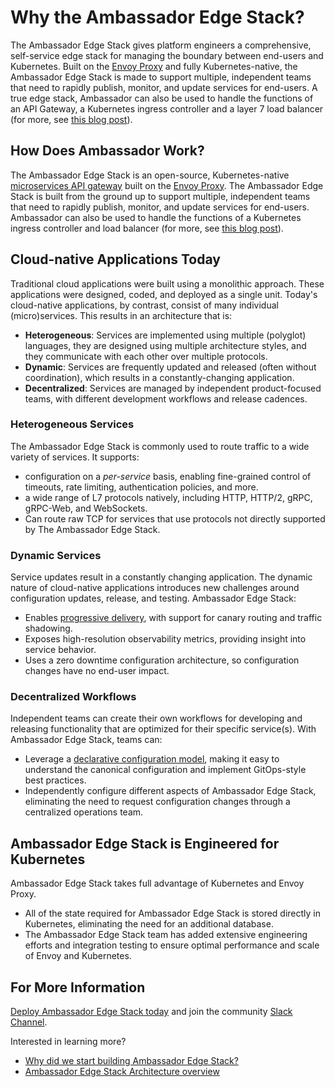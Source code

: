 # Why the Ambassador Edge Stack?

The Ambassador Edge Stack gives platform engineers a comprehensive, self-service edge stack for managing the boundary between end-users and Kubernetes. Built on the [Envoy Proxy](https://www.envoyproxy.io) and fully Kubernetes-native, the Ambassador Edge Stack is made to support multiple, independent teams that need to rapidly publish, monitor, and update services for end-users. A true edge stack, Ambassador can also be used to handle the functions of an API Gateway, a Kubernetes ingress controller and a layer 7 load balancer (for more, see [this blog post](https://blog.getambassador.io/kubernetes-ingress-nodeport-load-balancers-and-ingress-controllers-6e29f1c44f2d)).

## How Does Ambassador Work?

The Ambassador Edge Stack is an open-source, Kubernetes-native [microservices API gateway](../../topics/concepts/microservices-api-gateways) built on the [Envoy Proxy](https://www.envoyproxy.io). The Ambassador Edge Stack is built from the ground up to support multiple, independent teams that need to rapidly publish, monitor, and update services for end-users. Ambassador can also be used to handle the functions of a Kubernetes ingress controller and load balancer (for more, see [this blog post](https://blog.getambassador.io/kubernetes-ingress-nodeport-load-balancers-and-ingress-controllers-6e29f1c44f2d)).

## Cloud-native Applications Today

Traditional cloud applications were built using a monolithic approach. These applications were designed, coded, and deployed as a single unit. Today's cloud-native applications, by contrast, consist of many individual (micro)services. This results in an architecture that is:

* __Heterogeneous__: Services are implemented using multiple (polyglot) languages, they are designed using multiple architecture styles, and they communicate with each other over multiple protocols.
* __Dynamic__: Services are frequently updated and released (often without coordination), which results in a constantly-changing application.
* __Decentralized__: Services are managed by independent product-focused teams, with different development workflows and release cadences.

### Heterogeneous Services

The Ambassador Edge Stack is commonly used to route traffic to a wide variety of services. It supports:

* configuration on a *per-service* basis, enabling fine-grained control of timeouts, rate limiting, authentication policies, and more.
* a wide range of L7 protocols natively, including HTTP, HTTP/2, gRPC, gRPC-Web, and WebSockets.
* Can route raw TCP for services that use protocols not directly supported by The Ambassador Edge Stack.

### Dynamic Services

Service updates result in a constantly changing application. The dynamic nature of cloud-native applications introduces new challenges around configuration updates, release, and testing. Ambassador Edge Stack:

* Enables [progressive delivery](../../topics/concepts/progressive-delivery), with support for canary routing and traffic shadowing.
* Exposes high-resolution observability metrics, providing insight into service behavior.
* Uses a zero downtime configuration architecture, so configuration changes have no end-user impact.

### Decentralized Workflows

Independent teams can create their own workflows for developing and releasing functionality that are optimized for their specific service(s). With Ambassador Edge Stack, teams can:

* Leverage a [declarative configuration model](../../topics/concepts/gitops-continuous-delivery), making it easy to understand the canonical configuration and implement GitOps-style best practices.
* Independently configure different aspects of Ambassador Edge Stack, eliminating the need to request configuration changes through a centralized operations team.

## Ambassador Edge Stack is Engineered for Kubernetes

Ambassador Edge Stack takes full advantage of Kubernetes and Envoy Proxy.

* All of the state required for Ambassador Edge Stack is stored directly in Kubernetes, eliminating the need for an additional database.
* The Ambassador Edge Stack team has added extensive engineering efforts and integration testing to ensure optimal performance and scale of Envoy and Kubernetes.

## For More Information

[Deploy Ambassador Edge Stack today](../../tutorials/getting-started) and join the community [Slack Channel](https://d6e.co/slack).

Interested in learning more?

* [Why did we start building Ambassador Edge Stack?](https://blog.getambassador.io/building-ambassador-an-open-source-api-gateway-on-kubernetes-and-envoy-ed01ed520844)
* [Ambassador Edge Stack Architecture overview](../../topics/concepts/architecture)

<GoogleStructuredData/>
